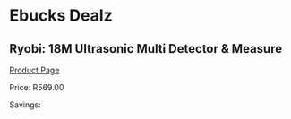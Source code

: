 
# Ebucks Dealz
## Ryobi: 18M Ultrasonic Multi Detector & Measure
[Product Page](https://www.ebucks.com/web/shop/productSelected.do?prodId=378977893&catId=370101825)

Price: R569.00

Savings: 


	